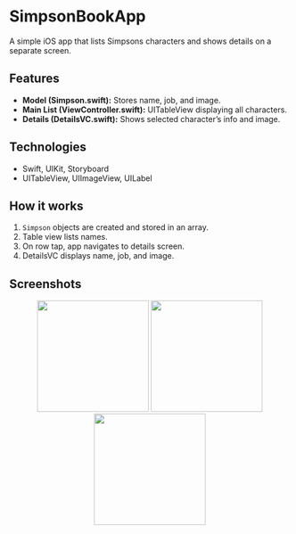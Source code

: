 # SimpsonBookApp

A simple iOS app that lists Simpsons characters and shows details on a separate screen.  

## Features
- **Model (Simpson.swift):** Stores name, job, and image.  
- **Main List (ViewController.swift):** UITableView displaying all characters.  
- **Details (DetailsVC.swift):** Shows selected character’s info and image.  

## Technologies
- Swift, UIKit, Storyboard  
- UITableView, UIImageView, UILabel  

## How it works
1. `Simpson` objects are created and stored in an array.  
2. Table view lists names.  
3. On row tap, app navigates to details screen.  
4. DetailsVC displays name, job, and image.  

## Screenshots
<p align="center">
  <img src="https://github.com/user-attachments/assets/37af741b-7393-4dbe-a152-adec4cc8b8fd" width="200" />
  <img src="https://github.com/user-attachments/assets/ce5378ef-2274-4c1d-b10a-13166d3806b9" width="200" />
  <img src="https://github.com/user-attachments/assets/63b6dec7-e586-4172-af3c-6c27217e8d67" width="200" />
</p>
